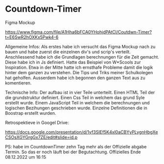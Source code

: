 # Countdown-Timer
Figma Mockup

https://www.figma.com/file/A1Hha6bFCA0YHohjdPAtCl/Coutdwn-Timer?t=E6SwR2hOXKx5Pwk4-6

Allgemeine Infos:
Als erstes habe ich versucht das Figma Mockup nach zu bauen und habe zuerst die einzelnen div's und scrip's verteilt.
Anschliessend habe ich die Grundlagen berechnungen für die Zeit gemacht. Diese habe ich in Js definiert.
Hatte das Beispiel von W*Scools zur Inspiration.
Etwa in der Mitte hatte ich ernsthafe Probleme damit die logik hinter dem ganzen zu verstehen. Die Tips und Triks meiner Schulkolegen hat geholfen.
Ausserdem habe ich begonnen den ganzen Text aus zu komentieren.

Technische Info:
Der aufbau ist in vier Teile unterteilt. 
Einen HTML Teil der die grundstruktur definiert.
Einen Css Teil in welchem das grund Syle erstellt wurde.
Einem JavaScript Teil in welchem die berechnungen und logischen Bezihungen geschrieben wurde.
Einzelne Definitionen die in Boostrap erstellt wurden.

Retrospektieve in Googel Drive:
 
https://docs.google.com/presentation/d/1yf3SIEf5K4xl0aCBYyPLygnHbgXeCSOsXGYGrgGx7ZE/edit#slide=id.p

PS: habe im CountdownTimer zehn Tag mehr als der Offizielle abgabe Termin. So das er noch läuft bei der Begutachtung.
Offizielles Ende 08.12.2022 um 16:15
